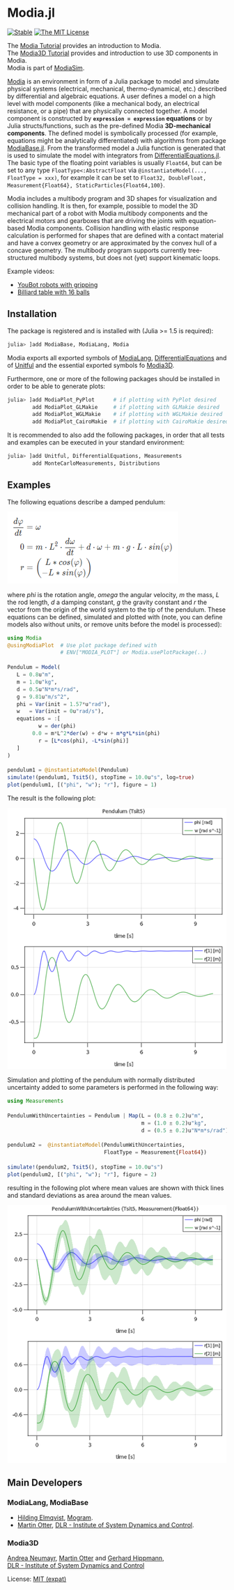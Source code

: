 # Modia.jl

[![Stable](https://img.shields.io/badge/docs-stable-blue.svg)](https://modiasim.github.io/Modia.jl/stable)
[![The MIT License](https://img.shields.io/badge/license-MIT-brightgreen.svg?style=flat-square)](https://github.com/ModiaSim/Modia.jl/blob/master/LICENSE)

The [Modia Tutorial](https://modiasim.github.io/Modia.jl/stable/tutorial/GettingStarted.html) provides an introduction to Modia.\
The [Modia3D Tutorial](https://modiasim.github.io/Modia3D.jl/stable/tutorial/Tutorial.html#Modia3D-Tutorial) provides and introduction to use 3D components in Modia.\
Modia is part of [ModiaSim](https://modiasim.github.io/docs/).

[Modia](https://github.com/ModiaSim/Modia.jl) is an environment in form of a Julia package to model and simulate physical systems (electrical, mechanical, thermo-dynamical, etc.) described by differential and algebraic equations. A user defines a model on a high level with model components (like a mechanical body, an electrical resistance, or a pipe) that are physically connected together. A model component is constructed by **`expression = expression` equations** or by Julia structs/functions, such as the pre-defined Modia **3D-mechanical components**. The defined model is symbolically processed (for example, equations might be analytically differentiated) with algorithms from package [ModiaBase.jl](https://github.com/ModiaSim/ModiaBase.jl). From the transformed model a Julia function is generated that is used to simulate the model with integrators from [DifferentialEquations.jl](https://github.com/SciML/DifferentialEquations.jl).
The basic type of the floating point variables is usually `Float64`, but can be set to any
type `FloatType<:AbstractFloat` via `@instantiateModel(..., FloatType = xxx)`, for example
it can be set to `Float32, DoubleFloat, Measurement{Float64}, StaticParticles{Float64,100}`.

Modia includes a multibody program and 3D shapes for visualization and collision handling. It is then, for example, possible to model the 3D mechanical part of a robot with Modia multibody components and the electrical motors and gearboxes that are driving the joints with equation-based Modia components. Collision handling with elastic response calculation is performed for shapes that are defined with a contact material and have a convex geometry or are approximated by the convex hull of a concave geometry.
The multibody program supports currently tree-structured multibody systems, but does not (yet) support kinematic loops.

Example videos:

- [YouBot robots with gripping](https://modiasim.github.io/Modia3D.jl/resources/videos/YouBotsGripping.mp4)
- [Billiard table with 16 balls](https://modiasim.github.io/Modia3D.jl/resources/videos/Billard16Balls.mp4)


## Installation

The package is registered and is installed with (Julia >= 1.5 is required):

```julia
julia> ]add ModiaBase, ModiaLang, Modia
```

Modia exports all exported symbols of [ModiaLang](https://github.com/ModiaSim/ModiaLang.jl), [DifferentialEquations](https://github.com/SciML/DifferentialEquations.jl) and of [Unitful](https://github.com/PainterQubits/Unitful.jl)
and the essential exported symbols fo [Modia3D](https://github.com/ModiaSim/Modia3D.jl).

Furthermore, one or more of the following packages should be installed in order 
to be able to generate plots:

```julia
julia> ]add ModiaPlot_PyPlot      # if plotting with PyPlot desired
        add ModiaPlot_GLMakie     # if plotting with GLMakie desired
        add ModiaPlot_WGLMakie    # if plotting with WGLMakie desired
        add ModiaPlot_CairoMakie  # if plotting with CairoMakie desired
```

It is recommended to also add the following packages, in order that all tests and examples can be executed in your standard environment:

```julia
julia> ]add Unitful, DifferentialEquations, Measurements
        add MonteCarloMeasurements, Distributions
```

## Examples

The following equations describe a damped pendulum:

![Pendulum-Equations](docs/resources/images/PendulumEquations.png)


where *phi* is the rotation angle, *omega* the angular velocity, *m* the mass, *L* the rod length, *d* a damping constant, *g* the gravity constant and *r* the vector from the origin of the world system to the tip of the pendulum. These equations can be defined, simulated and plotted with
(note, you can define models also without units, or remove units before the model is processed):

```julia
using Modia
@usingModiaPlot  # Use plot package defined with 
                 # ENV["MODIA_PLOT"] or Modia.usePlotPackage(..)

Pendulum = Model(
   L = 0.8u"m",
   m = 1.0u"kg",
   d = 0.5u"N*m*s/rad",
   g = 9.81u"m/s^2",
   phi = Var(init = 1.57*u"rad"),
   w   = Var(init = 0u"rad/s"),
   equations = :[
          w = der(phi)
        0.0 = m*L^2*der(w) + d*w + m*g*L*sin(phi)
          r = [L*cos(phi), -L*sin(phi)]
   ]
)

pendulum1 = @instantiateModel(Pendulum)
simulate!(pendulum1, Tsit5(), stopTime = 10.0u"s", log=true)
plot(pendulum1, [("phi", "w"); "r"], figure = 1)
```

The result is the following plot:

![Pendulum-Figure](docs/resources/images/PendulumFigures.png)

Simulation and plotting of the pendulum with normally distributed uncertainty added to some parameters is performed in the following way:

```julia
using Measurements

PendulumWithUncertainties = Pendulum | Map(L = (0.8 ± 0.2)u"m",
                                           m = (1.0 ± 0.2)u"kg",
                                           d = (0.5 ± 0.2)u"N*m*s/rad")

pendulum2 =  @instantiateModel(PendulumWithUncertainties,
                               FloatType = Measurement{Float64})

simulate!(pendulum2, Tsit5(), stopTime = 10.0u"s")
plot(pendulum2, [("phi", "w"); "r"], figure = 2)
```

resulting in the following plot where mean values are shown with thick lines
and standard deviations as area around the mean values.

![PendulumWithUncertainty](docs/resources/images/PendulumWithUncertainties.png)


## Main Developers

### ModiaLang, ModiaBase

- [Hilding Elmqvist](mailto:Hilding.Elmqvist@Mogram.net), [Mogram](http://www.mogram.net/).
- [Martin Otter](https://rmc.dlr.de/sr/en/staff/martin.otter/),
  [DLR - Institute of System Dynamics and Control](https://www.dlr.de/sr/en).
  
### Modia3D

[Andrea Neumayr](mailto:andrea.neumayr@dlr.de),
[Martin Otter](https://rmc.dlr.de/sr/de/staff/martin.otter/) and
[Gerhard Hippmann](mailto:gerhard.hippmann@dlr.de),\
[DLR - Institute of System Dynamics and Control](https://www.dlr.de/sr/en)

License: [MIT (expat)](LICENSE)